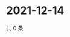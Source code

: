 # 2021-12-14

共 0 条

<!-- BEGIN WEIBO -->
<!-- 最后更新时间 Tue Dec 14 2021 22:13:29 GMT+0800 (China Standard Time) -->

<!-- END WEIBO -->
